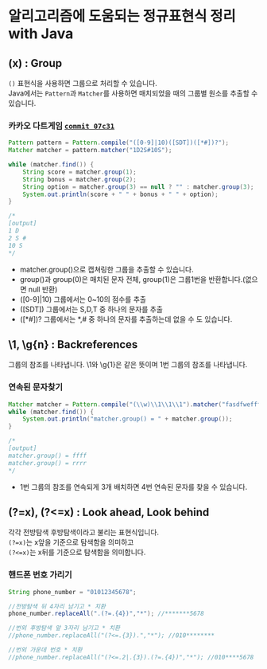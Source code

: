 # 알리고리즘에 도움되는 정규표현식 정리 with Java


## (x) : Group
`()` 표현식을 사용하면 그룹으로 처리할 수 있습니다.  
Java에서는 `Pattern`과 `Matcher`를 사용하면 매치되었을 때의 그룹별 원소를 추출할 수 있습니다.

### 카카오 다트게임 [`commit 07c31`](https://github.com/maenguin/Algorithm/commit/07c314561c29136f284fb457ea3d9340cade6f1d)
```java
Pattern pattern = Pattern.compile("([0-9]|10)([SDT])([*#])?");
Matcher matcher = pattern.matcher("1D2S#10S");

while (matcher.find()) {
    String score = matcher.group(1);
    String bonus = matcher.group(2);
    String option = matcher.group(3) == null ? "" : matcher.group(3);
    System.out.println(score + " " + bonus + " " + option);
}

/* 
[output]
1 D
2 S #
10 S
*/
```
* matcher.group()으로 캡쳐링한 그룹을 추출할 수 있습니다.
* group()과 group(0)은 매치된 문자 전체, group(1)은 그룹1번을 반환합니다.(없으면 null 반환)
* ([0-9]|10) 그룹에서는 0~10의 점수를 추출
* ([SDT]) 그룹에서는 S,D,T 중 하나의 문자를 추출
* ([*\#])? 그룹에서는 *,\# 중 하나의 문자를 추출하는데 없을 수 도 있습니다.

## \1, \g{n} : Backreferences
그룹의 참조를 나타냅니다. \1와 \g{1}은 같은 뜻이며 1번 그룹의 참조를 나타냅니다.  

### 연속된 문자찾기
```java
Matcher matcher = Pattern.compile("(\\w)\\1\\1\\1").matcher("fasdfweffffertqrrrr");
while (matcher.find()) {
    System.out.println("matcher.group() = " + matcher.group());
}

/* 
[output]
matcher.group() = ffff
matcher.group() = rrrr
*/
```
* 1번 그룹의 참조를 연속되게 3개 배치하면 4번 연속된 문자를 찾을 수 있습니다.


## (?=x), (?<=x) : Look ahead, Look behind
각각 전방탐색 후방탐색이라고 불리는 표현식입니다.  
`(?=x)`는 x앞을 기준으로 탐색함을 의미하고  
`(?<=x)`는 x뒤를 기준으로 탐색함을 의미합니다.  

### 핸드폰 번호 가리기
```java
String phone_number = "01012345678";

//전방탐색 뒤 4자리 남기고 * 치환
phone_number.replaceAll(".(?=.{4})","*"); //*******5678

//번외 후방탐색 앞 3자리 남기고 * 치환
//phone_number.replaceAll("(?<=.{3}).","*"); //010********

//번외 가운데 번호 * 치환
//phone_number.replaceAll("(?<=.2|.{3}).(?=.{4})","*"); //010****5678
```
